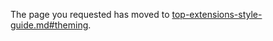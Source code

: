 
The page you requested has moved to [top-extensions-style-guide.md#theming](top-extensions-style-guide.md#theming).
